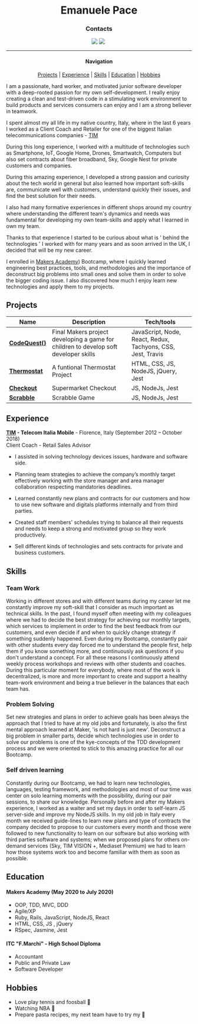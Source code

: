 <h1 align="center" >Emanuele Pace</h1>


<h3 align="center" >Contacts</h3>

<div align="center">
  
<a href="https://www.linkedin.com/in/emanuele-pace10/"><img src="https://img.shields.io/badge/LinkedIn-0077B5?style=for-the-badge&logo=linkedin&logoColor=white"></a> <a href="mailto:emanuele.10@utlook.it"><img src="https://img.shields.io/badge/Microsoft_Outlook-0078D4?style=for-the-badge&logo=microsoft-outlook&logoColor=white"></a> <a href="https://github.com/Emanuele-20"><img src="https://img.shields.io/badge/GitHub-100000?style=for-the-badge&logo=github&logoColor=white" alt=""></a>


---------------


#### Navigation


[Projects](#projects) | [Experience](#experience) | [Skills](#skills) | [Education](#education) | [Hobbies](#hobbies)

</div>


I am a passionate, hard worker, and motivated junior software developer with a deep-rooted passion for my own self-development. I really enjoy creating a clean and test-driven code in a stimulating work environment to build products and services consumers can enjoy and I am a strong believer in teamwork.

I spent almost my all life in my native country, Italy, where in the last 6 years I worked as a Client Coach and Retailer for one of the biggest Italian telecommunications companies - [TIM](www.tim.it)

During this long experience, I worked with a multitude of technologies such as Smartphone, IoT, Google Home, Drones, Smartwatch, Computers but also set contracts about fiber broadband, Sky, Google Nest for private customers and companies.

During this amazing experience, I developed a strong passion and curiosity about the tech world in general but also learned how important soft-skills are, communicate well with customers, understand quickly their issues, and find the best solution for their needs.

I also had many formative experiences in different shops around my country where understanding the different team's dynamics and needs was fundamental for developing my own team-skills and apply what I learned in own my team.

Thanks to that experience I started to be curious about what is  ' behind the technologies ' I worked with for many years and as soon arrived in the UK, I decided that will be my new career.

I enrolled in [Makers Academy](www.makers.tech)) Bootcamp, where I quickly learned engineering best practices, tools, and methodologies and the importance of deconstruct big problems into small ones and solve them in order to solve the bigger coding issue. I also discovered how much I enjoy learn new technologies and apply them to my projects.

## Projects

| Name                         | Description       | Tech/tools        |
| ---------------------------- | ----------------- | ----------------- |
| [**CodeQuest()**](https://github.com/Emanuele-20/codeQuest)| Final Makers project developing a game for children to develop soft developer skills | JavaScript, Node, React, Redux, Tachyons, CSS, Jest, Travis|
| [**Thermostat**](https://github.com/Emanuele-20/Thermostat) | A funtional Thermostat Project  | HTML, CSS, JS, NodeJS, jQuery, Jest              |
| [**Checkout**](https://github.com/Emanuele-20/checkout) | Supermarket Checkout | JS, NodeJs, Jest              |
| [**Scrabble**](https://github.com/Emanuele-20/scrabble) | Scrabble Game | JS, NodeJs, Jest              |


## Experience

**[TIM](www.tim.it) - Telecom Italia Mobile** - Florence, Italy
(September 2012 – October 2018)  
Client Coach - Retail Sales Advisor 

* I assisted in solving technology devices issues, hardware and software side. 

* Planning team strategies to achieve the company’s monthly target effectively working with the store manager and area manager collaboration respecting mandatories deadlines.

* Learned constantly new plans and contracts for our customers and how to use new software and digitals platforms internally and from third parties.

* Created staff members' schedules trying to balance all their requests and needs to keep a strong and motivated group so they work productively. 

* Sell different kinds of technologies and sets contracts for private and business customers. 


## Skills

### Team Work

Working in different stores and with different teams during my career let me constantly improve my soft-skill that I consider as much important as technical skills.
In the past, I found myself often meeting with my colleagues where we had to decide the best strategy for achieving our monthly targets, which services to implement in order to find the best feedback from our customers, and even decide if and when to quickly change strategy if something suddenly happened.
Even during my Bootcamp, constantly pair with other students every day forced me to understand the people first, help them if you know something more, and continuously ask questions if you don't understand a concept. 
For all these reasons I continuously attend weekly process workshops and reviews with other students and coaches.
During this particular moment for everybody, where most of the work is decentralized, is more and more important to create and support a healthy team-work environment and being a true believer in the balances that each team has.

### Problem Solving 

Set new strategies and plans in order to achieve goals has been always the approach that I tried to have at my old jobs and fortunately, is also the first mental approach learned at Maker, 'is not hard is just new'.
Deconstruct a big problem in smaller parts, decide which technologies use in order to solve our problems is one of the kye-concepts of the TDD development process and we were oriented to stick to this amazing practice for all our Bootcamp. 

### Self driven learning

Constantly during our Bootcamp, we had to learn new technologies, languages, testing framework, and methodologies and most of our time was center on solo learning moments with the possibility, during our pair sessions, to share our knowledge. Personally before and after my Makers experience, I worked as a waiter and set my days in order to self-learn JS server-side and improve my NodeJS skills. In my old job in Italy every month we received guide-lines to learn new plans and type of contracts the company decided to propose to our customers every month and those were followed to new functionality to learn on our software but also working with third parties software and systems; when we proposed plans for others on-demand services (Sky, TIM VISION +, Mediaset Premium) we had to learn how those systems work too and become familiar with them as soon as possible.

## Education

#### Makers Academy (May 2020 to July 2020)

- OOP, TDD, MVC, DDD
- Agile/XP
- Ruby, Rails, JavaScript, NodeJS, React
- HTML, CSS, JS , jQuery
- RSpec, Jasmine, Jest

#### ITC "F.Marchi" - High School Diploma 

- Accountant
- Public and Private Law
- Software Developer

## Hobbies
- Love play tennis and foosball :tennis:
- Watching NBA :basketball:
- Prepare pasta recipes, my next team have to try my :spaghetti:
